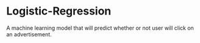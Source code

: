 # Logistic-Regression
A machine learning model that will predict whether or not user will click on an advertisement.
